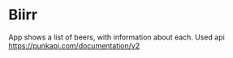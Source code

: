 # Biirr
App shows a list of beers, with information about each.
Used api https://punkapi.com/documentation/v2
